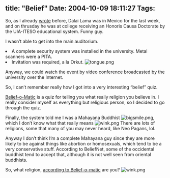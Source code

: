 title: "Belief"
Date: 2004-10-09 18:11:27
Tags: 
---
<p>So, as I already <a href="http://web.archive.org/web/20041018111240/http://www.livejournal.com/users/damog/12483.html">wrote</a> before, Dalai Lama was in Mexico for the last week, and on thrusday he was at college receiving an Honoris Causa Doctorate by the UIA-ITESO educational system. Funny guy.

I wasn’t able to get into the main auditorium.
</p>
<li>A complete security system was installed in the university. Metal scanners were a PITA.</li>
<li>Invitation was required, a la Orkut. <img alt="tongue.png" src="http://web.archive.org/web/20041018111240/http://www.damog.net/images/emoticons/tongue.png"/>

Anyway, we could watch the event by video conference broadcasted by the university over the Internet.

So, I can’t remember really how I got into a very interesting “belief” quiz.

<a href="http://web.archive.org/web/20041018111240/http://www.beliefnet.com/story/76/story_7665_1.html">Belief-o-Matic</a> is a quiz for telling you what really religion you believe in. I really consider myself as everything but religious person, so I decided to go through the quiz.

Finally, the system told me I was a Mahayana Buddhist <img alt="bigsmile.png" src="http://web.archive.org/web/20041018111240/http://www.damog.net/images/emoticons/bigsmile.png"/>, which I don’t know what that really means <img alt="wink.png" src="http://web.archive.org/web/20041018111240/http://www.damog.net/images/emoticons/wink.png"/> There are lots of religions, some that many of you may never heard, like Neo Pagans, lol.

Anyway I don’t think I’m a complete Mahayana guy since they are more likely to be against things like abortion or homosexuals, which tend to be a very conservative stuff. According to BeliefNet, some of the occidental buddhist tend to accept that, although it is not well seen from oriental buddhists.

So, what religion, <a href="http://web.archive.org/web/20041018111240/http://www.beliefnet.com/story/76/story_7665_1.html">according to Belief-o-matic</a> are you? <img alt="wink.png" src="http://web.archive.org/web/20041018111240/http://www.damog.net/images/emoticons/wink.png"/>
</li>
